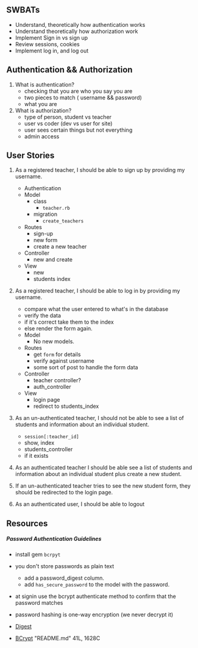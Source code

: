 ## SWBATs
- Understand, theoretically how authentication works
- Understand theoretically how authorization work
- Implement Sign in vs sign up
- Review sessions, cookies
- Implement log in, and log out

## Authentication && Authorization
1. What is authentication?
    - checking that you are who you say you are
    - two pieces to match ( username && password)
    - what you are
2. What is authorization?
    - type of person, student vs teacher
    - user vs coder (dev vs user for site)
    - user sees certain things but not everything
    - admin access
## User Stories
1. As a registered teacher, I should be able to sign up by providing my username.
    - Authentication
    - Model
        - class
            - `teacher.rb`
        - migration
            - `create_teachers`
    - Routes
        - sign-up
        - new form
        - create a new teacher
    - Controller
        - new and create
    - View
        - new
        - students index

2. As a registered teacher, I should be able to log in by providing my username.
    - compare what the user entered to what's in the database
    - verify the data
    - if it's correct take them to the index
    - else render the form again.
    - Model
        - No new models. 
    - Routes
        - get `form` for details
        - verify against username
        - some sort of post to handle the form data
    - Controller
        - teacher controller?
        - auth_controller
    - View
        - login page
        - redirect to students_index

3. As an un-authenticated teacher, I should not be able to see a list of students and information about an individual student.
    - `session[:teacher_id]`
    - show, index
    - students_controller
    - if it exists

4. As an authenticated teacher I should be able see a list of students and information about an individual student plus create a new student.

5. If an un-authenticated teacher tries to see the new student form, they should be redirected to the login page.

6. As an authenticated user, I should be able to logout


## Resources
##### Password Authentication Guidelines

- install gem `bcrpyt`
- you don't store passwords as plain text
  - add a password_digest column.
  - add `has_secure_password` to the model with the password.
- at signin use the bcrypt authenticate method to confirm that the password matches
- password hashing is one-way encryption (we never decrypt it)

- [Digest](https://ruby-doc.org/stdlib-2.2.1/libdoc/digest/rdoc/Digest.html)
- [BCrypt](https://github.com/codahale/bcrypt-ruby)
"README.md" 41L, 1628C
